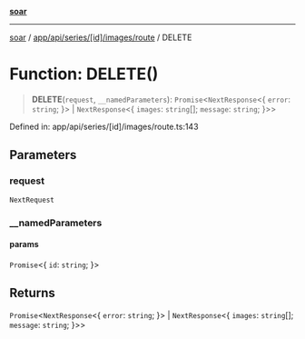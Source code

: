 [**soar**](../../../../../../../README.md)

***

[soar](../../../../../../../modules.md) / [app/api/series/\[id\]/images/route](../README.md) / DELETE

# Function: DELETE()

> **DELETE**(`request`, `__namedParameters`): `Promise`\<`NextResponse`\<\{ `error`: `string`; \}\> \| `NextResponse`\<\{ `images`: `string`[]; `message`: `string`; \}\>\>

Defined in: app/api/series/\[id\]/images/route.ts:143

## Parameters

### request

`NextRequest`

### \_\_namedParameters

#### params

`Promise`\<\{ `id`: `string`; \}\>

## Returns

`Promise`\<`NextResponse`\<\{ `error`: `string`; \}\> \| `NextResponse`\<\{ `images`: `string`[]; `message`: `string`; \}\>\>
